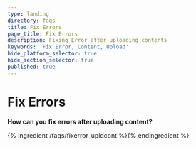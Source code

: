 ```yaml
---
type: landing
directory: faqs
title: Fix Errors
page_title: Fix Errors
description: Fixing Error after uploading contents
keywords: 'Fix Error, Content, Upload'
hide_platform_selector: true
hide_section_selector: true
published: true
---
```


# Fix Errors

**How can you fix errors after uploading content?**

{% ingredient /faqs/fixerror_upldcont %}{% endingredient %}
